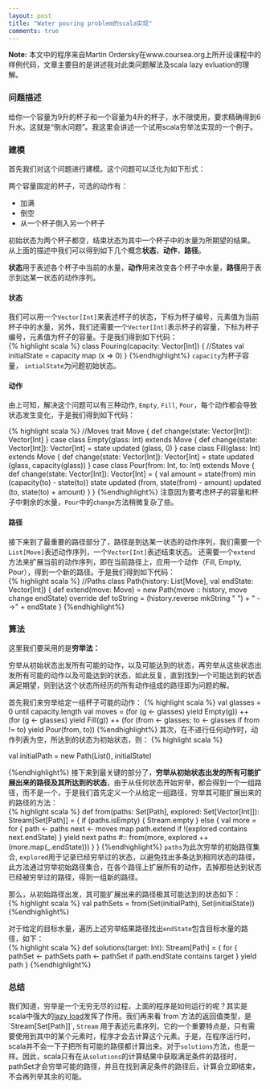 ```yaml
---
layout: post
title: "Water pouring problem的scala实现"
comments: true
---
```

**Note:**  本文中的程序来自Martin Ordersky在www.coursea.org上所开设课程中的样例代码，文章主要目的是讲述我对此类问题解法及scala lazy evluation的理解。

### 问题描述
给你一个容量为9升的杯子和一个容量为4升的杯子，水不限使用，要求精确得到6升水。这就是“倒水问题”。我这里会讲述一个试用scala穷举法实现的一个例子。

### 建模
首先我们对这个问题进行建模。这个问题可以泛化为如下形式：

两个容量固定的杯子，可选的动作有：  
  + 加满
  + 倒空
  + 从一个杯子倒入另一个杯子

初始状态为两个杯子都空，结束状态为其中一个杯子中的水量为所期望的结果。
从上面的描述中我们可以得到如下几个概念**状态**，**动作**，**路径**。

**状态**用于表述各个杯子中当前的水量，**动作**用来改变各个杯子中水量，**路径**用于表示到达某一状态的动作序列。

#### 状态
我们可以用一个`Vector[Int]`来表述杯子的状态，下标为杯子编号，元素值为当前杯子中的水量，另外，我们还需要一个`Vector[Int]`表示杯子的容量，下标为杯子编号，元素值为杯子的容量。于是我们得到如下代码：  
{% highlight scala %}
class Pouring(capacity: Vector[Int]) {
  //States
  val initialState = capacity map (x => 0)
}
{%endhighlight%}
`capacity`为杯子容量， `intialState`为问题初始状态。

#### 动作
由上可知，解决这个问题可以有三种动作, `Empty`, `Fill`, `Pour`，每个动作都会导致状态发生变化，于是我们得到如下代码：   

{% highlight scala %}
//Moves
trait Move {
  def change(state: Vector[Int]): Vector[Int] 
}
case class Empty(glass: Int) extends Move {
  def change(state: Vector[Int]): Vector[Int] = state updated (glass, 0)
}
case class Fill(glass: Int) extends Move {
    def change(state: Vector[Int]): Vector[Int] = state updated (glass, capacity(glass))
}
case class Pour(from: Int, to: Int) extends Move {
  def change(state: Vector[Int]): Vector[Int] = {
      val amount = state(from) min (capacity(to) - state(to))
      state updated (from, state(from) - amount) updated (to, state(to) + amount)
  }
}
{%endhighlight%}
注意因为要考虑杯子的容量和杯子中剩余的水量，`Pour`中的`change`方法稍微复杂了些。

#### 路径
接下来到了最重要的路径部分了，路径是到达某一状态的动作序列，我们需要一个`List[Move]`表述动作序列，一个`Vector[Int]`表述结束状态。
还需要一个`extend`方法来扩展当前的动作序列，即在当前路径上，应用一个动作（Fill, Empty, Pour），得到一个新的路径。于是我们得到如下代码：  
{% highlight scala %}
//Paths
class Path(history: List[Move], val endState: Vector[Int]) {
  def extend(move: Move) = new Path(move :: history, move change endState)
  override def toString = (history.reverse mkString " ") + " -->" + endState
}
{%endhighlight%}
### 算法
这里我们要采用的是**穷举法：**

穷举从初始状态出发所有可能的动作，以及可能达到的状态，再穷举从这些状态出发所有可能的动作以及可能达到的状态，如此反复，直到找到一个可能达到的状态满足期望，则到达这个状态所经历的所有动作组成的路径即为问题的解。

首先我们来穷举给定一组杯子可能的动作：
{% highlight scala %}
val glasses = 0 until capacity.length
val moves =
  (for (g <- glasses) yield Empty(g)) ++
  (for (g <- glasses) yield Fill(g)) ++
  (for (from <- glasses; to <- glasses if from != to) yield Pour(from, to))
{%endhighlight%}
其次，在不进行任何动作时，动作列表为空，所达到的状态为初始状态，则：
{% highlight scala %}

val initialPath = new Path(List(), initialState)

{%endhighlight%}
接下来到最关键的部分了，**穷举从初始状态出发的所有可能扩展出来的路径及其所达到的状态**，由于从任何状态开始穷举，都会得到一个一组路径，而不是一个，于是我们首先定义一个从给定一组路径，穷举其可能扩展出来的的路径的方法：  
{% highlight scala %}
def from(paths: Set[Path], explored: Set[Vector[Int]]): Stream[Set[Path]] = {
  if (paths.isEmpty) {
    Stream.empty
  } else {
    val more = for {
      path <- paths
      next <- moves map path.extend
      if !(explored contains next.endState)
    } yield next
    paths #:: from(more, explored ++ (more.map(_.endState)))
  }
}
{%endhighlight%}
`paths`为此次穷举的初始路径集合, `explored`用于记录已经穷举过的状态，以避免找出多条达到相同状态的路径，此方法通过穷举初始路径集合，在各个路径上扩展所有的动作，去掉那些达到状态已经被穷举过的路径，得到一组新的路径。

那么，从初始路径出发，其可能扩展出来的路径极其可能达到的状态如下：  
{% highlight scala %}
val pathSets = from(Set(initialPath), Set(initialState))
{%endhighlight%}

对于给定的目标水量，遍历上述穷举结果路径找出`endState`包含目标水量的路径，如下：  
{% highlight scala %}
  def solutions(target: Int): Stream[Path] = {
    for {
      pathSet <- pathSets
      path <- pathSet
      if path.endState contains target
    } yield path
  }
{%endhighlight%}

### 总结
我们知道，穷举是一个无穷无尽的过程，上面的程序是如何运行的呢？其实是scala中强大的[lazy load]("http://en.wikipedia.org/wiki/Scala_(programming_language)#Lazy_.28non-strict.29_evaluation")发挥了作用。我们再来看`from`方法的返回值类型，是`Stream[Set[Path]]`, `Stream` 用于表述元素序列，它的一个重要特点是，只有需要使用到其中的某个元素时，程序才会去计算这个元素。于是，在程序运行时，scala并不会一下子把所有可能的路径都计算出来。对于`solutions`方法，也是一样。因此，scala只有在从`solutions`的计算结果中获取满足条件的路径时，pathSet才会穷举可能的路径，并且在找到满足条件的路径后，计算会立即结束，不会再列举其余的可能。
